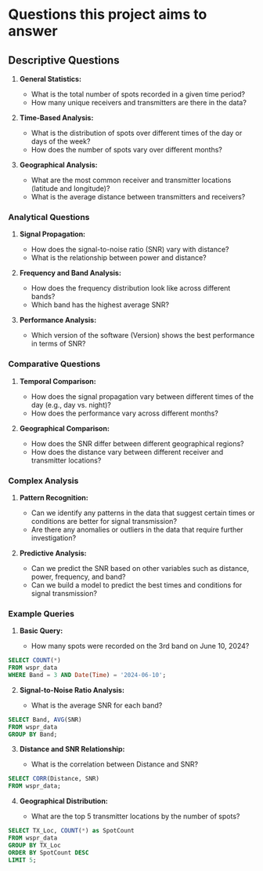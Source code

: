 # Questions this project aims to answer
## Descriptive Questions

1.  **General Statistics:**
    
    -   What is the total number of spots recorded in a given time period?
    -   How many unique receivers and transmitters are there in the data?
2.  **Time-Based Analysis:**
    
    -   What is the distribution of spots over different times of the day or days of the week?
    -   How does the number of spots vary over different months?
3.  **Geographical Analysis:**
    
    -   What are the most common receiver and transmitter locations (latitude and longitude)?
    -   What is the average distance between transmitters and receivers?

### Analytical Questions

1.  **Signal Propagation:**
    
    -   How does the signal-to-noise ratio (SNR) vary with distance?
    -   What is the relationship between power and distance?
2.  **Frequency and Band Analysis:**
    
    -   How does the frequency distribution look like across different bands?
    -   Which band has the highest average SNR?
3.  **Performance Analysis:**
    
    -   Which version of the software (Version) shows the best performance in terms of SNR?

### Comparative Questions

1.  **Temporal Comparison:**
    
    -   How does the signal propagation vary between different times of the day (e.g., day vs. night)?
    -   How does the performance vary across different months?
2.  **Geographical Comparison:**
    
    -   How does the SNR differ between different geographical regions?
    -   How does the distance vary between different receiver and transmitter locations?

### Complex Analysis

1.  **Pattern Recognition:**
    
    -   Can we identify any patterns in the data that suggest certain times or conditions are better for signal transmission?
    -   Are there any anomalies or outliers in the data that require further investigation?
2.  **Predictive Analysis:**
    
    -   Can we predict the SNR based on other variables such as distance, power, frequency, and band?
    -   Can we build a model to predict the best times and conditions for signal transmission?

### Example Queries

1.  **Basic Query:**
    
    -   How many spots were recorded on the 3rd band on June 10, 2024?
    
```sql
SELECT COUNT(*) 
FROM wspr_data 
WHERE Band = 3 AND Date(Time) = '2024-06-10';
``` 
    
2.  **Signal-to-Noise Ratio Analysis:**
    
    -   What is the average SNR for each band?
    
```sql
SELECT Band, AVG(SNR) 
FROM wspr_data 
GROUP BY Band;
``` 
    
3.  **Distance and SNR Relationship:**
    
    -   What is the correlation between Distance and SNR?
    
```sql
SELECT CORR(Distance, SNR) 
FROM wspr_data;
``` 
    
4.  **Geographical Distribution:**
    
    -   What are the top 5 transmitter locations by the number of spots?
    
```sql
SELECT TX_Loc, COUNT(*) as SpotCount 
FROM wspr_data 
GROUP BY TX_Loc 
ORDER BY SpotCount DESC 
LIMIT 5;
``` 